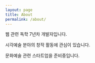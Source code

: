```yaml
---
layout: page
title: About
permalink: /about/
---
```


웹 관련 독학 7년차 개발자입니다.

시각예술 분야의 창작 활동에 관심이 있습니다.

문화예술 관련 스타트업을 준비중입니다.
